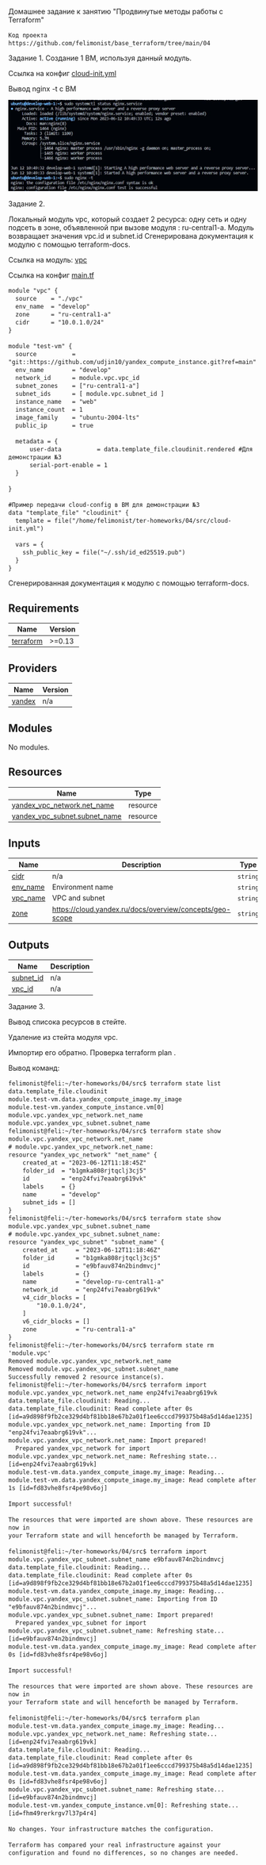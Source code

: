 Домашнее задание к занятию "Продвинутые методы работы с Terraform"
```
Код проекта
https://github.com/felimonist/base_terraform/tree/main/04
```
Задание 1.
Создание 1 ВМ, используя данный модуль. 

Ссылка на конфиг [cloud-init.yml](https://github.com/felimonist/base_terraform/blob/main/04/src/cloud-init.yml)

Вывод nginx -t с ВМ

![image](https://github.com/felimonist/base_terraform/blob/main/img/4.15.JPG)


Задание 2.

Локальный модуль vpc, который создает 2 ресурса: одну сеть и одну подсеть в зоне, объявленной при вызове модуля : ru-central1-a.
Модуль возвращает значения vpc.id и subnet.id
Сгенерирована документация к модулю с помощью terraform-docs.

Ссылка на модуль: [vpc](https://github.com/felimonist/base_terraform/tree/main/04/src/vpc)


Ссылка на конфиг [main.tf](https://github.com/felimonist/base_terraform/blob/main/04/src/main.tf)

```
module "vpc" {
  source    = "./vpc"
  env_name  = "develop"
  zone      = "ru-central1-a"
  cidr      = "10.0.1.0/24"
}

module "test-vm" {
  source          = "git::https://github.com/udjin10/yandex_compute_instance.git?ref=main"
  env_name        = "develop"
  network_id      = module.vpc.vpc_id
  subnet_zones    = ["ru-central1-a"]
  subnet_ids      = [ module.vpc.subnet_id ]
  instance_name   = "web"
  instance_count  = 1
  image_family    = "ubuntu-2004-lts"
  public_ip       = true
  
  metadata = {
      user-data          = data.template_file.cloudinit.rendered #Для демонстрации №3
      serial-port-enable = 1
  }

}

#Пример передачи cloud-config в ВМ для демонстрации №3
data "template_file" "cloudinit" {
  template = file("/home/felimonist/ter-homeworks/04/src/cloud-init.yml")

  vars = {
    ssh_public_key = file("~/.ssh/id_ed25519.pub")
  }
}
```
Сгенерированная документация к модулю с помощью terraform-docs.

<!-- BEGIN_TF_DOCS -->
## Requirements

| Name | Version |
|------|---------|
| <a name="requirement_terraform"></a> [terraform](#requirement\_terraform) | >=0.13 |

## Providers

| Name | Version |
|------|---------|
| <a name="provider_yandex"></a> [yandex](#provider\_yandex) | n/a |

## Modules

No modules.

## Resources

| Name | Type |
|------|------|
| [yandex_vpc_network.net_name](https://registry.terraform.io/providers/yandex-cloud/yandex/latest/docs/resources/vpc_network) | resource |
| [yandex_vpc_subnet.subnet_name](https://registry.terraform.io/providers/yandex-cloud/yandex/latest/docs/resources/vpc_subnet) | resource |

## Inputs

| Name | Description | Type | Default | Required |
|------|-------------|------|---------|:--------:|
| <a name="input_cidr"></a> [cidr](#input\_cidr) | n/a | `string` | `"10.0.0.0/24"` | no |
| <a name="input_env_name"></a> [env\_name](#input\_env\_name) | Environment name | `string` | `"develop"` | no |
| <a name="input_vpc_name"></a> [vpc\_name](#input\_vpc\_name) | VPC and subnet | `string` | `"develop"` | no |
| <a name="input_zone"></a> [zone](#input\_zone) | https://cloud.yandex.ru/docs/overview/concepts/geo-scope | `string` | `"ru-central1-a"` | no |

## Outputs

| Name | Description |
|------|-------------|
| <a name="output_subnet_id"></a> [subnet\_id](#output\_subnet\_id) | n/a |
| <a name="output_vpc_id"></a> [vpc\_id](#output\_vpc\_id) | n/a |
<!-- END_TF_DOCS -->


Задание 3.

Вывод списока ресурсов в стейте.

Удаление из стейта модуля vpc.

Импортир его обратно. Проверка terraform plan .

Вывод команд:

```
felimonist@feli:~/ter-homeworks/04/src$ terraform state list
data.template_file.cloudinit
module.test-vm.data.yandex_compute_image.my_image
module.test-vm.yandex_compute_instance.vm[0]
module.vpc.yandex_vpc_network.net_name
module.vpc.yandex_vpc_subnet.subnet_name
felimonist@feli:~/ter-homeworks/04/src$ terraform state show module.vpc.yandex_vpc_network.net_name
# module.vpc.yandex_vpc_network.net_name:
resource "yandex_vpc_network" "net_name" {
    created_at = "2023-06-12T11:18:45Z"
    folder_id  = "b1gmka808rjtqclj3cj5"
    id         = "enp24fvi7eaabrg619vk"
    labels     = {}
    name       = "develop"
    subnet_ids = []
}
felimonist@feli:~/ter-homeworks/04/src$ terraform state show module.vpc.yandex_vpc_subnet.subnet_name
# module.vpc.yandex_vpc_subnet.subnet_name:
resource "yandex_vpc_subnet" "subnet_name" {
    created_at     = "2023-06-12T11:18:46Z"
    folder_id      = "b1gmka808rjtqclj3cj5"
    id             = "e9bfauv874n2bindmvcj"
    labels         = {}
    name           = "develop-ru-central1-a"
    network_id     = "enp24fvi7eaabrg619vk"
    v4_cidr_blocks = [
        "10.0.1.0/24",
    ]
    v6_cidr_blocks = []
    zone           = "ru-central1-a"
}
felimonist@feli:~/ter-homeworks/04/src$ terraform state rm 'module.vpc'
Removed module.vpc.yandex_vpc_network.net_name
Removed module.vpc.yandex_vpc_subnet.subnet_name
Successfully removed 2 resource instance(s).
felimonist@feli:~/ter-homeworks/04/src$ terraform import module.vpc.yandex_vpc_network.net_name enp24fvi7eaabrg619vk
data.template_file.cloudinit: Reading...
data.template_file.cloudinit: Read complete after 0s [id=a9d898f9fb2ce329d4bf81bb18e67b2a01f1ee6cccd799375b48a5d14dae1235]
module.vpc.yandex_vpc_network.net_name: Importing from ID "enp24fvi7eaabrg619vk"...
module.vpc.yandex_vpc_network.net_name: Import prepared!
  Prepared yandex_vpc_network for import
module.vpc.yandex_vpc_network.net_name: Refreshing state... [id=enp24fvi7eaabrg619vk]
module.test-vm.data.yandex_compute_image.my_image: Reading...
module.test-vm.data.yandex_compute_image.my_image: Read complete after 1s [id=fd83vhe8fsr4pe98v6oj]

Import successful!

The resources that were imported are shown above. These resources are now in
your Terraform state and will henceforth be managed by Terraform.

felimonist@feli:~/ter-homeworks/04/src$ terraform import module.vpc.yandex_vpc_subnet.subnet_name e9bfauv874n2bindmvcj
data.template_file.cloudinit: Reading...
data.template_file.cloudinit: Read complete after 0s [id=a9d898f9fb2ce329d4bf81bb18e67b2a01f1ee6cccd799375b48a5d14dae1235]
module.test-vm.data.yandex_compute_image.my_image: Reading...
module.vpc.yandex_vpc_subnet.subnet_name: Importing from ID "e9bfauv874n2bindmvcj"...
module.vpc.yandex_vpc_subnet.subnet_name: Import prepared!
  Prepared yandex_vpc_subnet for import
module.vpc.yandex_vpc_subnet.subnet_name: Refreshing state... [id=e9bfauv874n2bindmvcj]
module.test-vm.data.yandex_compute_image.my_image: Read complete after 0s [id=fd83vhe8fsr4pe98v6oj]

Import successful!

The resources that were imported are shown above. These resources are now in
your Terraform state and will henceforth be managed by Terraform.

felimonist@feli:~/ter-homeworks/04/src$ terraform plan
module.test-vm.data.yandex_compute_image.my_image: Reading...
module.vpc.yandex_vpc_network.net_name: Refreshing state... [id=enp24fvi7eaabrg619vk]
data.template_file.cloudinit: Reading...
data.template_file.cloudinit: Read complete after 0s [id=a9d898f9fb2ce329d4bf81bb18e67b2a01f1ee6cccd799375b48a5d14dae1235]
module.test-vm.data.yandex_compute_image.my_image: Read complete after 0s [id=fd83vhe8fsr4pe98v6oj]
module.vpc.yandex_vpc_subnet.subnet_name: Refreshing state... [id=e9bfauv874n2bindmvcj]
module.test-vm.yandex_compute_instance.vm[0]: Refreshing state... [id=fhm49rerkrgv7l37p4r4]

No changes. Your infrastructure matches the configuration.

Terraform has compared your real infrastructure against your configuration and found no differences, so no changes are needed.

```







